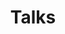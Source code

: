 ---
title: 'Talks'
#date: 2023-01-08
type: landing

design:
  # Section spacing
  spacing: '1rem'

# Page sections
sections:
  - block: markdown
    content:
      title: 'Talks'
      subtitle: 
      text: ' **2024**  <br>
      Keynote speaker, Neuroscience, Cognition and Behavioral Economics Conference third edition, Colombia. ESA World Meeting, Bogota. Workshop in honor of Gary Charness, UNavarra and Public University of Navarra, organizer. Workshop in honor of Marie Claire Villeval, University Carlos III Madrid. ISM, Lithuania.  <br>
      **2023**  <br>
      19th General Meeting of the European Association of Social Psychology, Poland. Latin American and the Caribbean Economic Association (LACEA) Annual Meeting, Colombia.  
      **2022**  <br>
            Research seminar University Carlos III Madrid; Keynote speaker, Neuroscience, Cognition and Behavioral Economics Conference First Edition, Colombia. United Nations University World Institute for Development Economics Research (UNU-WIDER), VII Colombian Economic Congress.  <br>

            **2021**	  <br>

            Bogota Experimental Economics Conference, Universidad del Rosario. CREDO Econ and CST Virtual Workshop. NCID seminar, Universidad de Navarra. <br> 

            **2019**  	<br>
            DeNicola Center for Ethics and Culture Fall Conference, U Notre Dame. Building Sustainable Peace: Ideas, Evidence, and Strategies, Kroc Institute for Peace Studies, U Notre Dame. Catholic Peacebuilding and Mining: Integral Peace, Development, and Ecology, Kroc Institute for Peace Studies, U Notre Dame. Symposium speaker at the Paul Volcker Symposium in Behavioral Economics, Maxwell School of Citizenship and Public Affairs, Syracuse University. LACEA BRAIN First Annual Meeting, Washington, DC. Guest speaker at CAL alumni Association, UC Berkeley.   <br>

            **2018**  <br>

            Central Bank of Colombia (Bogota), Bogota Experimental Economics Conference, Universidad del Rosario. Central Bank of Colombia, Medellin. McGrath Institute for Church Life U Notre Dame. Kellogg Institute for International Studies, U Notre Dame. National Planning Department (DNP-COL).  <br>

            **2017**   <br>

            Fall Ethics Conference U Notre Dame, Krannert School of Management Purdue University, First Latin-American Workshop on Experimental and Behavioral Social Sciences (LAWEBESS), Colombia, Advances in Field Experiments, U Chicago, UC Berkeley, University of Los Andes, University of Massachusetts-Amherst, University of Notre Dame Economics, Pontifical Xavierian University, NYU CESS 10th Annual Experimental Political Science Conference.  <br>
            '
    design:
      width: 'wide' 
      spacing:
      # Customize the section spacing. Order is top, right, bottom, left.
        padding: [0, 0, 0, 0]
        margin: [0, 0, 0, 0]
      css_class: fullscreen
---